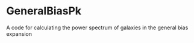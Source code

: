 # GeneralBiasPk
A code for calculating the power spectrum of galaxies in the general bias expansion
